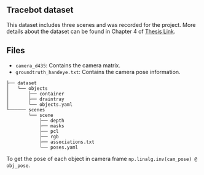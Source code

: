 ## Tracebot dataset 

This dataset includes three scenes and was recorded for the project. 
More details about the dataset can be found in Chapter 4 of [Thesis Link](https://drive.google.com/file/d/12WIZiDOofjRkkTLOMlQK83cBeU6k1cLg/view?usp=share_link). 

## Files 
- `camera_d435`: Contains the camera matrix. 
- `groundtruth_handeye.txt`: Contains the camera pose information. 

```
├── dataset
│   └── objects
│       ├── container
│       ├── draintray 
│       └── objects.yaml
└────── scenes 
        └── scene 
            ├── depth  
            ├── masks
            ├── pcl
            ├── rgb
            ├── associations.txt
            └── poses.yaml
```

To get the pose of each object in camera frame `np.linalg.inv(cam_pose) @ obj_pose`. 


 
